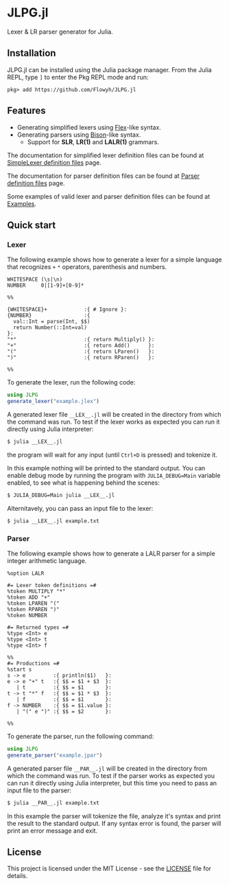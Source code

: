 <!-- # JLRPG.jl -->

# JLPG.jl

Lexer & LR parser generator for Julia.

## Installation

JLPG.jl can be installed using the Julia package manager. From the Julia REPL, type `]` to enter the Pkg REPL mode and run:

```
pkg> add https://github.com/Flowyh/JLPG.jl
```

## Features

- Generating simplified lexers using [Flex](https://westes.github.io/flex/manual/)-like syntax.
- Generating parsers using [Bison](https://www.gnu.org/software/bison/manual/)-like syntax.
  - Support for **SLR**, **LR(1)** and **LALR(1)** grammars.

The documentation for simplified lexer definition files can be found at [SimpleLexer definition files](@ref) page.

The documentation for parser definition files can be found at [Parser definition files](@ref) page.

Some examples of valid lexer and parser definition files can be found at [Examples](@ref).

## Quick start

### Lexer

The following example shows how to generate a lexer for a simple language that recognizes `+` `*` operators, parenthesis and numbers.

```
WHITESPACE (\s|\n)
NUMBER     0|[1-9]+[0-9]*

%%

{WHITESPACE}+            :{ # Ignore }:
{NUMBER}                 :{
  val::Int = parse(Int, $$)
  return Number(::Int=val)
}:
"*"                      :{ return Multiply() }:
"+"                      :{ return Add()      }:
"("                      :{ return LParen()   }:
")"                      :{ return RParen()   }:

%%
```

To generate the lexer, run the following code:

```julia
using JLPG
generate_lexer("example.jlex")
```

A generated lexer file `__LEX__.jl` will be created in the directory from which the command was run. To test if the lexer works as expected you can run it directly using Julia interpreter:

```bash
$ julia __LEX__.jl
```

the program will wait for any input (until `Ctrl+D` is pressed) and tokenize it.

In this example nothing will be printed to the standard output. You can enable debug mode by running the program with `JULIA_DEBUG=Main` variable enabled, to see what is happening behind the scenes:

```bash
$ JULIA_DEBUG=Main julia __LEX__.jl
```

Alternitavely, you can pass an input file to the lexer:

```bash
$ julia __LEX__.jl example.txt
```

### Parser

The following example shows how to generate a LALR parser for a simple integer arithmetic language.

```
%option LALR

#= Lexer token definitions =#
%token MULTIPLY "*"
%token ADD "+"
%token LPAREN "("
%token RPAREN ")"
%token NUMBER

#= Returned types =#
%type <Int> e
%type <Int> t
%type <Int> f

%%
#= Productions =#
%start s
s -> e         :{ println($1)   }:
e -> e "+" t   :{ $$ = $1 + $3  }:
   | t         :{ $$ = $1       }:
t -> t "*" f   :{ $$ = $1 * $3  }:
   | f         :{ $$ = $1       }:
f -> NUMBER    :{ $$ = $1.value }:
   | "(" e ")" :{ $$ = $2       }:

%%
```

To generate the parser, run the following command:

```julia
using JLPG
generate_parser("example.jpar")
```

A generated parser file `__PAR__.jl` will be created in the directory from which the command was run. To test if the parser works as expected you can run it directly using Julia interpreter, but this time you need to pass an input file to the parser:

```bash
$ julia __PAR__.jl example.txt
```

In this example the parser will tokenize the file, analyze it's syntax and print the result to the standard output. If any syntax error is found, the parser will print an error message and exit.

## License

This project is licensed under the MIT License - see the [LICENSE](https://github.com/Flowyh/JLPG.jl/blob/main/LICENSE) file for details.
